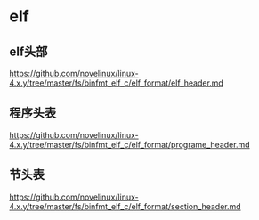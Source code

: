 elf
========================================

elf头部
----------------------------------------

https://github.com/novelinux/linux-4.x.y/tree/master/fs/binfmt_elf_c/elf_format/elf_header.md

程序头表
----------------------------------------

https://github.com/novelinux/linux-4.x.y/tree/master/fs/binfmt_elf_c/elf_format/programe_header.md

节头表
----------------------------------------

https://github.com/novelinux/linux-4.x.y/tree/master/fs/binfmt_elf_c/elf_format/section_header.md